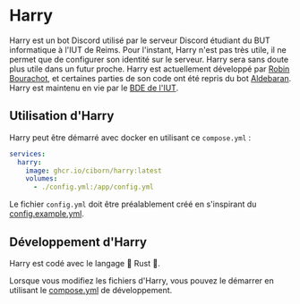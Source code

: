 # Harry
Harry est un bot Discord utilisé par le serveur Discord étudiant du BUT informatique à l'IUT de Reims. Pour l'instant, Harry n'est pas très utile, il ne permet que de configurer son identité sur le serveur. Harry sera sans doute plus utile dans un futur proche. Harry est actuellement développé par [Robin Bourachot](https://github.com/Ciborn), et certaines parties de son code ont été repris du bot [Aldebaran](https://github.com/Nightorn/Aldebaran). Harry est maintenu en vie par le [BDE de l'IUT](http://404cm.com/).
## Utilisation d'Harry

Harry peut être démarré avec docker en utilisant ce `compose.yml` :
```yml
services:
  harry:
    image: ghcr.io/ciborn/harry:latest
    volumes:
      - ./config.yml:/app/config.yml
```

Le fichier `config.yml` doit être préalablement créé en s'inspirant du [config.example.yml](./config.example.yml).

## Développement d'Harry
Harry est codé avec le langage  🚀 Rust 🚀.

Lorsque vous modifiez les fichiers d'Harry, vous pouvez le démarrer en utilisant le [compose.yml](./compose.yml) de développement.
